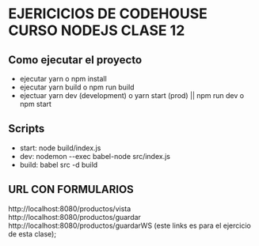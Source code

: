 # EJERICICIOS DE CODEHOUSE CURSO NODEJS CLASE 12

## Como ejecutar el proyecto

- ejecutar yarn o npm install
- ejecutar yarn build o npm run build
- ejectuar yarn dev (development) o yarn start (prod) || npm run dev o npm start

## Scripts

- start: node build/index.js
- dev: nodemon --exec babel-node src/index.js
- build: babel src -d build

## URL CON FORMULARIOS

http://localhost:8080/productos/vista
http://localhost:8080/productos/guardar
http://localhost:8080/productos/guardarWS (este links es para el ejercicio de esta clase);
